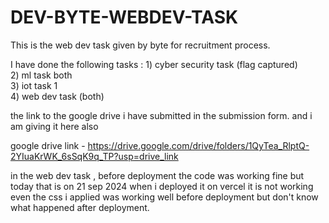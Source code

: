 # DEV-BYTE-WEBDEV-TASK
This is the web dev task given by byte for recruitment process.  

I have done the following tasks : 
    1) cyber security task (flag captured)                            
    2) ml task both            
    3) iot task 1           
    4) web dev task (both)                  

the link to the google drive i have submitted in the submission form.
and i am giving it here also 

google drive link - https://drive.google.com/drive/folders/1QyTea_RlptQ-2YIuaKrWK_6sSqK9q_TP?usp=drive_link

in the web dev task , before deployment the code was working fine but 
today that is on 21 sep 2024 when i deployed it on vercel it is not working
even the css i applied was working well before deployment but don't know 
what happened after deployment. 
